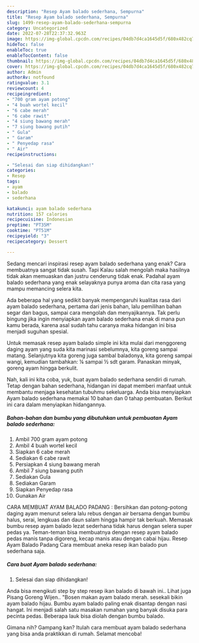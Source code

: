 ```yaml
---
description: "Resep Ayam balado sederhana, Sempurna"
title: "Resep Ayam balado sederhana, Sempurna"
slug: 1499-resep-ayam-balado-sederhana-sempurna
category: Uncategorized
date: 2022-07-28T22:37:32.963Z
image: https://img-global.cpcdn.com/recipes/04db7d4ca1645d5f/680x482cq70/ayam-balado-sederhana-foto-resep-utama.jpg
hideToc: false
enableToc: true
enableTocContent: false
thumbnail: https://img-global.cpcdn.com/recipes/04db7d4ca1645d5f/680x482cq70/ayam-balado-sederhana-foto-resep-utama.jpg
cover: https://img-global.cpcdn.com/recipes/04db7d4ca1645d5f/680x482cq70/ayam-balado-sederhana-foto-resep-utama.jpg
author: Admin
authorAv: notfound
ratingvalue: 3.1
reviewcount: 4
recipeingredient:
- "700 gram ayam potong"
- "4 buah wortel kecil"
- "6 cabe merah"
- "6 cabe rawit"
- "4 siung bawang merah"
- "7 siung bawang putih"
- " Gula"
- " Garam"
- " Penyedap rasa"
- " Air"
recipeinstructions:

- "Selesai dan siap dihidangkan!"
categories:
- Resep
tags:
- ayam
- balado
- sederhana

katakunci: ayam balado sederhana 
nutrition: 157 calories
recipecuisine: Indonesian
preptime: "PT35M"
cooktime: "PT51M"
recipeyield: "3"
recipecategory: Dessert

---
```



Sedang mencari inspirasi resep ayam balado sederhana yang enak? Cara membuatnya sangat tidak susah. Tapi Kalau salah mengolah maka hasilnya tidak akan memuaskan dan justru cenderung tidak enak. Padahal ayam balado sederhana yang enak selayaknya punya aroma dan cita rasa yang mampu memancing selera kita.


Ada beberapa hal yang sedikit banyak mempengaruhi kualitas rasa dari ayam balado sederhana, pertama dari jenis bahan, lalu pemilihan bahan segar dan bagus, sampai cara mengolah dan menyajikannya. Tak perlu bingung jika ingin menyiapkan ayam balado sederhana enak di mana pun kamu berada, karena asal sudah tahu caranya maka hidangan ini bisa menjadi suguhan spesial.

Untuk memasak resep ayam balado simple ini kita mulai dari menggoreng daging ayam yang suda kita marinasi sebelumnya, kita goreng sampai matang. Selanjutnya kita goreng juga sambal baladonya, kita goreng sampai wangi, kemudian tambahkan: ¼ sampai ½ sdt garam. Panaskan minyak, goreng ayam hingga berkulit.


Nah, kali ini kita coba, yuk, buat ayam balado sederhana sendiri di rumah. Tetap dengan bahan sederhana, hidangan ini dapat memberi manfaat untuk membantu menjaga kesehatan tubuhmu sekeluarga. Anda bisa menyiapkan Ayam balado sederhana memakai 10 bahan dan 0 tahap pembuatan. Berikut ini cara dalam menyiapkan hidangannya.

<!--inarticleads1-->

##### Bahan-bahan dan bumbu yang dibutuhkan untuk pembuatan Ayam balado sederhana:

1. Ambil 700 gram ayam potong
1. Ambil 4 buah wortel kecil
1. Siapkan 6 cabe merah
1. Sediakan 6 cabe rawit
1. Persiapkan 4 siung bawang merah
1. Ambil 7 siung bawang putih
1. Sediakan  Gula
1. Sediakan  Garam
1. Siapkan  Penyedap rasa
1. Gunakan  Air


CARA MEMBUAT AYAM BALADO PADANG : Bersihkan dan potong-potong daging ayam menurut selera lalu rebus dengan air bersama dengan bumbu halus, serai, lengkuas dan daun salam hingga hampir tak berkuah. Memasak bumbu resep ayam balado lezat sederhana tidak harus dengan selera super pedas ya. Teman-teman bisa membuatnya dengan resep ayam balado pedas manis tanpa digoreng, kecap manis atau dengan cabai hijau. Resep Ayam Balado Padang Cara membuat aneka resep ikan balado pun sederhana saja. 

<!--inarticleads2-->

##### Cara buat Ayam balado sederhana:


1. Selesai dan siap dihidangkan!

Anda bisa mengikuti step by step resep ikan balado di bawah ini.. Lihat juga Pisang Goreng Wijen.. &#34;Bosen makan ayam balado merah. sesekali bikin ayam balado hijau. Bumbu ayam balado paling enak disantap dengan nasi hangat. Ini menjadi salah satu masakan rumahan yang banyak disuka para pecinta pedas. Beberapa lauk bisa diolah dengan bumbu balado. 

Gimana nih? Gampang kan? Itulah cara membuat ayam balado sederhana yang bisa anda praktikkan di rumah. Selamat mencoba!
